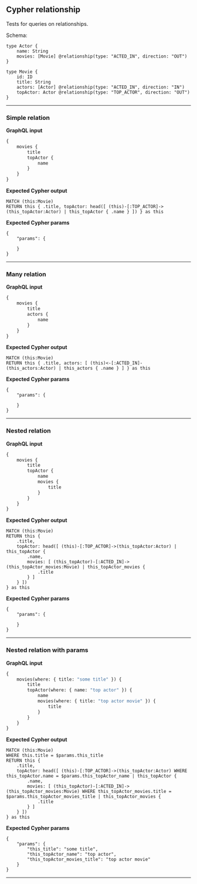 ## Cypher relationship

Tests for queries on relationships.

Schema:

```schema
type Actor {
    name: String
    movies: [Movie] @relationship(type: "ACTED_IN", direction: "OUT")
}

type Movie {
    id: ID
    title: String
    actors: [Actor] @relationship(type: "ACTED_IN", direction: "IN")
    topActor: Actor @relationship(type: "TOP_ACTOR", direction: "OUT")
}
```

---

### Simple relation

**GraphQL input**

```graphql
{
    movies {
        title
        topActor {
            name
        }
    }
}
```

**Expected Cypher output**

```cypher
MATCH (this:Movie)
RETURN this { .title, topActor: head([ (this)-[:TOP_ACTOR]->(this_topActor:Actor) | this_topActor { .name } ]) } as this
```

**Expected Cypher params**

```cypher-params
{
    "params": {

    }
}
```

---

### Many relation

**GraphQL input**

```graphql
{
    movies {
        title
        actors {
            name
        }
    }
}
```

**Expected Cypher output**

```cypher
MATCH (this:Movie)
RETURN this { .title, actors: [ (this)<-[:ACTED_IN]-(this_actors:Actor) | this_actors { .name } ] } as this
```

**Expected Cypher params**

```cypher-params
{
    "params": {

    }
}
```

---

### Nested relation

**GraphQL input**

```graphql
{
    movies {
        title
        topActor {
            name
            movies {
                title
            }
        }
    }
}
```

**Expected Cypher output**

```cypher
MATCH (this:Movie)
RETURN this {
    .title,
    topActor: head([ (this)-[:TOP_ACTOR]->(this_topActor:Actor) | this_topActor {
        .name,
        movies: [ (this_topActor)-[:ACTED_IN]->(this_topActor_movies:Movie) | this_topActor_movies {
            .title
        } ]
    } ])
} as this
```

**Expected Cypher params**

```cypher-params
{
    "params": {

    }
}
```

---

### Nested relation with params

**GraphQL input**

```graphql
{
    movies(where: { title: "some title" }) {
        title
        topActor(where: { name: "top actor" }) {
            name
            movies(where: { title: "top actor movie" }) {
                title
            }
        }
    }
}
```

**Expected Cypher output**

```cypher
MATCH (this:Movie)
WHERE this.title = $params.this_title
RETURN this {
    .title,
    topActor: head([ (this)-[:TOP_ACTOR]->(this_topActor:Actor) WHERE this_topActor.name = $params.this_topActor_name | this_topActor {
        .name,
        movies: [ (this_topActor)-[:ACTED_IN]->(this_topActor_movies:Movie) WHERE this_topActor_movies.title = $params.this_topActor_movies_title | this_topActor_movies {
            .title
        } ]
    } ])
} as this
```

**Expected Cypher params**

```cypher-params
{
    "params": {
        "this_title": "some title",
        "this_topActor_name": "top actor",
        "this_topActor_movies_title": "top actor movie"
    }
}
```

---
